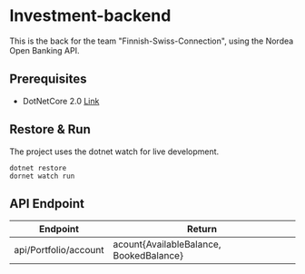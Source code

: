 # Investment-backend

This is the back for the team "Finnish-Swiss-Connection", using the Nordea Open Banking API.

## Prerequisites

- DotNetCore 2.0 [Link](https://www.microsoft.com/net/)

## Restore & Run
The project uses the dotnet watch for live development.

```
dotnet restore
dornet watch run
```

## API Endpoint

| Endpoint | Return |
|-|-|
|api/Portfolio/account| acount{AvailableBalance, BookedBalance}|